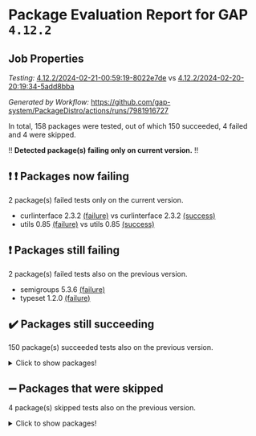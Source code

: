 # Package Evaluation Report for GAP `4.12.2`

## Job Properties

*Testing:* [4.12.2/2024-02-21-00:59:19-8022e7de](https://github.com/gap-system/PackageDistro/blob/data/reports/4.12.2/2024-02-21-00:59:19-8022e7de) vs [4.12.2/2024-02-20-20:19:34-5add8bba](https://github.com/gap-system/PackageDistro/blob/data/reports/4.12.2/2024-02-20-20:19:34-5add8bba)

*Generated by Workflow:* https://github.com/gap-system/PackageDistro/actions/runs/7981916727

In total, 158 packages were tested, out of which 150 succeeded, 4 failed and 4 were skipped.

:bangbang: **Detected package(s) failing only on current version.** :bangbang:

## :exclamation: :exclamation: Packages now failing

2 package(s) failed tests only on the current version.
- curlinterface 2.3.2 [(failure)](https://github.com/gap-system/PackageDistro/actions/runs/7981916727/job/21794901863) vs curlinterface 2.3.2 [(success)](https://github.com/gap-system/PackageDistro/actions/runs/7979266932/job/21786638299)
- utils 0.85 [(failure)](https://github.com/gap-system/PackageDistro/actions/runs/7981916727/job/21794936965) vs utils 0.85 [(success)](https://github.com/gap-system/PackageDistro/actions/runs/7979266932/job/21786682024)

## :exclamation: Packages still failing

2 package(s) failed tests also on the previous version.
- semigroups 5.3.6 [(failure)](https://github.com/gap-system/PackageDistro/actions/runs/7981916727/job/21794930554)
- typeset 1.2.0 [(failure)](https://github.com/gap-system/PackageDistro/actions/runs/7981916727/job/21794935950)

## :heavy_check_mark: Packages still succeeding

150 package(s) succeeded tests also on the previous version.
<details><summary>Click to show packages!</summary>

- 4ti2interface 2023.02-04 [(success)](https://github.com/gap-system/PackageDistro/actions/runs/7981916727/job/21794889803)
- ace 5.6.2 [(success)](https://github.com/gap-system/PackageDistro/actions/runs/7981916727/job/21794890024)
- aclib 1.3.2 [(success)](https://github.com/gap-system/PackageDistro/actions/runs/7981916727/job/21794890237)
- agt 0.3.1 [(success)](https://github.com/gap-system/PackageDistro/actions/runs/7981916727/job/21794890452)
- alnuth 3.2.1 [(success)](https://github.com/gap-system/PackageDistro/actions/runs/7981916727/job/21794890701)
- anupq 3.3.0 [(success)](https://github.com/gap-system/PackageDistro/actions/runs/7981916727/job/21794890925)
- atlasrep 2.1.8 [(success)](https://github.com/gap-system/PackageDistro/actions/runs/7981916727/job/21794891168)
- autodoc 2023.06.19 [(success)](https://github.com/gap-system/PackageDistro/actions/runs/7981916727/job/21794895894)
- automata 1.15 [(success)](https://github.com/gap-system/PackageDistro/actions/runs/7981916727/job/21794896345)
- automgrp 1.3.2 [(success)](https://github.com/gap-system/PackageDistro/actions/runs/7981916727/job/21794897303)
- autpgrp 1.11 [(success)](https://github.com/gap-system/PackageDistro/actions/runs/7981916727/job/21794897820)
- cap 2024.02-03 [(success)](https://github.com/gap-system/PackageDistro/actions/runs/7981916727/job/21794898082)
- caratinterface 2.3.6 [(success)](https://github.com/gap-system/PackageDistro/actions/runs/7981916727/job/21794898290)
- cddinterface 2022.11.01 [(success)](https://github.com/gap-system/PackageDistro/actions/runs/7981916727/job/21794898537)
- circle 1.6.6 [(success)](https://github.com/gap-system/PackageDistro/actions/runs/7981916727/job/21794898791)
- classicpres 1.22 [(success)](https://github.com/gap-system/PackageDistro/actions/runs/7981916727/job/21794898991)
- cohomolo 1.6.11 [(success)](https://github.com/gap-system/PackageDistro/actions/runs/7981916727/job/21794899211)
- congruence 1.2.5 [(success)](https://github.com/gap-system/PackageDistro/actions/runs/7981916727/job/21794899467)
- corelg 1.56 [(success)](https://github.com/gap-system/PackageDistro/actions/runs/7981916727/job/21794899777)
- crime 1.6 [(success)](https://github.com/gap-system/PackageDistro/actions/runs/7981916727/job/21794900031)
- crisp 1.4.6 [(success)](https://github.com/gap-system/PackageDistro/actions/runs/7981916727/job/21794900338)
- crypting 0.10.4 [(success)](https://github.com/gap-system/PackageDistro/actions/runs/7981916727/job/21794900568)
- cryst 4.1.27 [(success)](https://github.com/gap-system/PackageDistro/actions/runs/7981916727/job/21794900825)
- crystcat 1.1.10 [(success)](https://github.com/gap-system/PackageDistro/actions/runs/7981916727/job/21794901078)
- ctbllib 1.3.7 [(success)](https://github.com/gap-system/PackageDistro/actions/runs/7981916727/job/21794901320)
- cubefree 1.19 [(success)](https://github.com/gap-system/PackageDistro/actions/runs/7981916727/job/21794901556)
- cvec 2.8.1 [(success)](https://github.com/gap-system/PackageDistro/actions/runs/7981916727/job/21794902082)
- datastructures 0.3.0 [(success)](https://github.com/gap-system/PackageDistro/actions/runs/7981916727/job/21794902308)
- deepthought 1.0.6 [(success)](https://github.com/gap-system/PackageDistro/actions/runs/7981916727/job/21794902580)
- design 1.8 [(success)](https://github.com/gap-system/PackageDistro/actions/runs/7981916727/job/21794902792)
- difsets 2.3.1 [(success)](https://github.com/gap-system/PackageDistro/actions/runs/7981916727/job/21794903003)
- digraphs 1.7.1 [(success)](https://github.com/gap-system/PackageDistro/actions/runs/7981916727/job/21794903218)
- edim 1.3.7 [(success)](https://github.com/gap-system/PackageDistro/actions/runs/7981916727/job/21794903445)
- example 4.3.4 [(success)](https://github.com/gap-system/PackageDistro/actions/runs/7981916727/job/21794903645)
- examplesforhomalg 2023.10-01 [(success)](https://github.com/gap-system/PackageDistro/actions/runs/7981916727/job/21794903878)
- factint 1.6.3 [(success)](https://github.com/gap-system/PackageDistro/actions/runs/7981916727/job/21794904098)
- ferret 1.0.10 [(success)](https://github.com/gap-system/PackageDistro/actions/runs/7981916727/job/21794904291)
- fga 1.5.0 [(success)](https://github.com/gap-system/PackageDistro/actions/runs/7981916727/job/21794904494)
- fining 1.5.6 [(success)](https://github.com/gap-system/PackageDistro/actions/runs/7981916727/job/21794904720)
- float 1.0.4 [(success)](https://github.com/gap-system/PackageDistro/actions/runs/7981916727/job/21794904904)
- format 1.4.4 [(success)](https://github.com/gap-system/PackageDistro/actions/runs/7981916727/job/21794905098)
- forms 1.2.9 [(success)](https://github.com/gap-system/PackageDistro/actions/runs/7981916727/job/21794905311)
- fplsa 1.2.6 [(success)](https://github.com/gap-system/PackageDistro/actions/runs/7981916727/job/21794905512)
- fr 2.4.13 [(success)](https://github.com/gap-system/PackageDistro/actions/runs/7981916727/job/21794905729)
- francy 2.0.3 [(success)](https://github.com/gap-system/PackageDistro/actions/runs/7981916727/job/21794905924)
- fwtree 1.3 [(success)](https://github.com/gap-system/PackageDistro/actions/runs/7981916727/job/21794906135)
- gapdoc 1.6.6 [(success)](https://github.com/gap-system/PackageDistro/actions/runs/7981916727/job/21794906346)
- gauss 2023.02-04 [(success)](https://github.com/gap-system/PackageDistro/actions/runs/7981916727/job/21794906548)
- gaussforhomalg 2023.11-01 [(success)](https://github.com/gap-system/PackageDistro/actions/runs/7981916727/job/21794906765)
- gbnp 1.0.5 [(success)](https://github.com/gap-system/PackageDistro/actions/runs/7981916727/job/21794906951)
- generalizedmorphismsforcap 2024.01-01 [(success)](https://github.com/gap-system/PackageDistro/actions/runs/7981916727/job/21794907197)
- genss 1.6.8 [(success)](https://github.com/gap-system/PackageDistro/actions/runs/7981916727/job/21794907408)
- gradedmodules 2024.01-01 [(success)](https://github.com/gap-system/PackageDistro/actions/runs/7981916727/job/21794907711)
- gradedringforhomalg 2023.08-01 [(success)](https://github.com/gap-system/PackageDistro/actions/runs/7981916727/job/21794907977)
- grape 4.9.0 [(success)](https://github.com/gap-system/PackageDistro/actions/runs/7981916727/job/21794908215)
- groupoids 1.74 [(success)](https://github.com/gap-system/PackageDistro/actions/runs/7981916727/job/21794908455)
- grpconst 2.6.5 [(success)](https://github.com/gap-system/PackageDistro/actions/runs/7981916727/job/21794908689)
- guarana 0.96.3 [(success)](https://github.com/gap-system/PackageDistro/actions/runs/7981916727/job/21794908923)
- guava 3.18 [(success)](https://github.com/gap-system/PackageDistro/actions/runs/7981916727/job/21794909162)
- hap 1.62 [(success)](https://github.com/gap-system/PackageDistro/actions/runs/7981916727/job/21794909399)
- hapcryst 0.1.15 [(success)](https://github.com/gap-system/PackageDistro/actions/runs/7981916727/job/21794909606)
- hecke 1.5.3 [(success)](https://github.com/gap-system/PackageDistro/actions/runs/7981916727/job/21794909831)
- help 3.5 [(success)](https://github.com/gap-system/PackageDistro/actions/runs/7981916727/job/21794910097)
- homalg 2024.01-01 [(success)](https://github.com/gap-system/PackageDistro/actions/runs/7981916727/job/21794910310)
- homalgtocas 2023.11-01 [(success)](https://github.com/gap-system/PackageDistro/actions/runs/7981916727/job/21794910563)
- idrel 2.46 [(success)](https://github.com/gap-system/PackageDistro/actions/runs/7981916727/job/21794910798)
- images 1.3.2 [(success)](https://github.com/gap-system/PackageDistro/actions/runs/7981916727/job/21794911009)
- intpic 0.3.0 [(success)](https://github.com/gap-system/PackageDistro/actions/runs/7981916727/job/21794911261)
- io 4.8.2 [(success)](https://github.com/gap-system/PackageDistro/actions/runs/7981916727/job/21794911487)
- io_forhomalg 2023.02-04 [(success)](https://github.com/gap-system/PackageDistro/actions/runs/7981916727/job/21794911773)
- irredsol 1.4.4 [(success)](https://github.com/gap-system/PackageDistro/actions/runs/7981916727/job/21794912167)
- json 2.2.0 [(success)](https://github.com/gap-system/PackageDistro/actions/runs/7981916727/job/21794912485)
- jupyterkernel 1.5.0 [(success)](https://github.com/gap-system/PackageDistro/actions/runs/7981916727/job/21794912793)
- jupyterviz 1.5.6 [(success)](https://github.com/gap-system/PackageDistro/actions/runs/7981916727/job/21794913060)
- kan 1.37 [(success)](https://github.com/gap-system/PackageDistro/actions/runs/7981916727/job/21794913337)
- kbmag 1.5.11 [(success)](https://github.com/gap-system/PackageDistro/actions/runs/7981916727/job/21794913672)
- laguna 3.9.6 [(success)](https://github.com/gap-system/PackageDistro/actions/runs/7981916727/job/21794913981)
- liealgdb 2.2.1 [(success)](https://github.com/gap-system/PackageDistro/actions/runs/7981916727/job/21794914257)
- liepring 2.8 [(success)](https://github.com/gap-system/PackageDistro/actions/runs/7981916727/job/21794914610)
- liering 2.4.2 [(success)](https://github.com/gap-system/PackageDistro/actions/runs/7981916727/job/21794914842)
- linearalgebraforcap 2024.02-02 [(success)](https://github.com/gap-system/PackageDistro/actions/runs/7981916727/job/21794915057)
- localizeringforhomalg 2023.10-01 [(success)](https://github.com/gap-system/PackageDistro/actions/runs/7981916727/job/21794915265)
- loops 3.4.3 [(success)](https://github.com/gap-system/PackageDistro/actions/runs/7981916727/job/21794915460)
- lpres 1.0.3 [(success)](https://github.com/gap-system/PackageDistro/actions/runs/7981916727/job/21794915634)
- majoranaalgebras 1.5.1 [(success)](https://github.com/gap-system/PackageDistro/actions/runs/7981916727/job/21794915855)
- mapclass 1.4.6 [(success)](https://github.com/gap-system/PackageDistro/actions/runs/7981916727/job/21794916068)
- matgrp 0.70 [(success)](https://github.com/gap-system/PackageDistro/actions/runs/7981916727/job/21794916285)
- matricesforhomalg 2024.02-01 [(success)](https://github.com/gap-system/PackageDistro/actions/runs/7981916727/job/21794916481)
- modisom 2.5.4 [(success)](https://github.com/gap-system/PackageDistro/actions/runs/7981916727/job/21794916715)
- modulepresentationsforcap 2024.01-04 [(success)](https://github.com/gap-system/PackageDistro/actions/runs/7981916727/job/21794916928)
- modules 2024.01-01 [(success)](https://github.com/gap-system/PackageDistro/actions/runs/7981916727/job/21794917121)
- monoidalcategories 2024.02-03 [(success)](https://github.com/gap-system/PackageDistro/actions/runs/7981916727/job/21794917311)
- nconvex 2022.09-01 [(success)](https://github.com/gap-system/PackageDistro/actions/runs/7981916727/job/21794917511)
- nilmat 1.4.2 [(success)](https://github.com/gap-system/PackageDistro/actions/runs/7981916727/job/21794917747)
- nock 1.5 [(success)](https://github.com/gap-system/PackageDistro/actions/runs/7981916727/job/21794918037)
- normalizinterface 1.3.6 [(success)](https://github.com/gap-system/PackageDistro/actions/runs/7981916727/job/21794918248)
- nq 2.5.11 [(success)](https://github.com/gap-system/PackageDistro/actions/runs/7981916727/job/21794918492)
- numericalsgps 1.3.1 [(success)](https://github.com/gap-system/PackageDistro/actions/runs/7981916727/job/21794918869)
- openmath 11.5.3 [(success)](https://github.com/gap-system/PackageDistro/actions/runs/7981916727/job/21794919398)
- orb 4.9.0 [(success)](https://github.com/gap-system/PackageDistro/actions/runs/7981916727/job/21794920008)
- packagemanager 1.4.3 [(success)](https://github.com/gap-system/PackageDistro/actions/runs/7981916727/job/21794920278)
- patternclass 2.4.3 [(success)](https://github.com/gap-system/PackageDistro/actions/runs/7981916727/job/21794920722)
- permut 2.0.5 [(success)](https://github.com/gap-system/PackageDistro/actions/runs/7981916727/job/21794921194)
- polenta 1.3.10 [(success)](https://github.com/gap-system/PackageDistro/actions/runs/7981916727/job/21794921492)
- polymaking 0.8.7 [(success)](https://github.com/gap-system/PackageDistro/actions/runs/7981916727/job/21794921742)
- primgrp 3.4.4 [(success)](https://github.com/gap-system/PackageDistro/actions/runs/7981916727/job/21794925269)
- profiling 2.5.4 [(success)](https://github.com/gap-system/PackageDistro/actions/runs/7981916727/job/21794926515)
- qdistrnd 0.9.3 [(success)](https://github.com/gap-system/PackageDistro/actions/runs/7981916727/job/21794926817)
- qpa 1.35 [(success)](https://github.com/gap-system/PackageDistro/actions/runs/7981916727/job/21794927137)
- quagroup 1.8.4 [(success)](https://github.com/gap-system/PackageDistro/actions/runs/7981916727/job/21794927536)
- radiroot 2.9 [(success)](https://github.com/gap-system/PackageDistro/actions/runs/7981916727/job/21794927760)
- rcwa 4.7.1 [(success)](https://github.com/gap-system/PackageDistro/actions/runs/7981916727/job/21794928040)
- rds 1.8 [(success)](https://github.com/gap-system/PackageDistro/actions/runs/7981916727/job/21794928296)
- recog 1.4.2 [(success)](https://github.com/gap-system/PackageDistro/actions/runs/7981916727/job/21794928528)
- repndecomp 1.3.0 [(success)](https://github.com/gap-system/PackageDistro/actions/runs/7981916727/job/21794928848)
- repsn 3.1.2 [(success)](https://github.com/gap-system/PackageDistro/actions/runs/7981916727/job/21794929201)
- resclasses 4.7.3 [(success)](https://github.com/gap-system/PackageDistro/actions/runs/7981916727/job/21794929467)
- ringsforhomalg 2023.11-02 [(success)](https://github.com/gap-system/PackageDistro/actions/runs/7981916727/job/21794929694)
- sco 2023.08-01 [(success)](https://github.com/gap-system/PackageDistro/actions/runs/7981916727/job/21794929981)
- scscp 2.4.2 [(success)](https://github.com/gap-system/PackageDistro/actions/runs/7981916727/job/21794930280)
- sglppow 2.3 [(success)](https://github.com/gap-system/PackageDistro/actions/runs/7981916727/job/21794930789)
- sgpviz 0.999.5 [(success)](https://github.com/gap-system/PackageDistro/actions/runs/7981916727/job/21794931072)
- simpcomp 2.1.14 [(success)](https://github.com/gap-system/PackageDistro/actions/runs/7981916727/job/21794931333)
- singular 2023.02.09 [(success)](https://github.com/gap-system/PackageDistro/actions/runs/7981916727/job/21794931528)
- sl2reps 1.1 [(success)](https://github.com/gap-system/PackageDistro/actions/runs/7981916727/job/21794931774)
- sla 1.5.3 [(success)](https://github.com/gap-system/PackageDistro/actions/runs/7981916727/job/21794931990)
- smallgrp 1.5.3 [(success)](https://github.com/gap-system/PackageDistro/actions/runs/7981916727/job/21794932235)
- smallsemi 0.6.13 [(success)](https://github.com/gap-system/PackageDistro/actions/runs/7981916727/job/21794932488)
- sonata 2.9.6 [(success)](https://github.com/gap-system/PackageDistro/actions/runs/7981916727/job/21794932688)
- sophus 1.27 [(success)](https://github.com/gap-system/PackageDistro/actions/runs/7981916727/job/21794932896)
- sotgrps 1.2 [(success)](https://github.com/gap-system/PackageDistro/actions/runs/7981916727/job/21794933176)
- spinsym 1.5.2 [(success)](https://github.com/gap-system/PackageDistro/actions/runs/7981916727/job/21794933474)
- standardff 1.0 [(success)](https://github.com/gap-system/PackageDistro/actions/runs/7981916727/job/21794933764)
- symbcompcc 1.3.2 [(success)](https://github.com/gap-system/PackageDistro/actions/runs/7981916727/job/21794934071)
- thelma 1.3 [(success)](https://github.com/gap-system/PackageDistro/actions/runs/7981916727/job/21794934390)
- tomlib 1.2.11 [(success)](https://github.com/gap-system/PackageDistro/actions/runs/7981916727/job/21794934664)
- toolsforhomalg 2023.11-01 [(success)](https://github.com/gap-system/PackageDistro/actions/runs/7981916727/job/21794934920)
- toric 1.9.5 [(success)](https://github.com/gap-system/PackageDistro/actions/runs/7981916727/job/21794935158)
- toricvarieties 2022.07.13 [(success)](https://github.com/gap-system/PackageDistro/actions/runs/7981916727/job/21794935436)
- transgrp 3.6.5 [(success)](https://github.com/gap-system/PackageDistro/actions/runs/7981916727/job/21794935713)
- ugaly 4.1.3 [(success)](https://github.com/gap-system/PackageDistro/actions/runs/7981916727/job/21794936228)
- unipot 1.5 [(success)](https://github.com/gap-system/PackageDistro/actions/runs/7981916727/job/21794936473)
- unitlib 4.2.0 [(success)](https://github.com/gap-system/PackageDistro/actions/runs/7981916727/job/21794936716)
- uuid 0.7 [(success)](https://github.com/gap-system/PackageDistro/actions/runs/7981916727/job/21794937235)
- walrus 0.9991 [(success)](https://github.com/gap-system/PackageDistro/actions/runs/7981916727/job/21794937493)
- wedderga 4.10.5 [(success)](https://github.com/gap-system/PackageDistro/actions/runs/7981916727/job/21794937706)
- xmod 2.92 [(success)](https://github.com/gap-system/PackageDistro/actions/runs/7981916727/job/21794937974)
- xmodalg 1.23 [(success)](https://github.com/gap-system/PackageDistro/actions/runs/7981916727/job/21794938224)
- yangbaxter 0.10.3 [(success)](https://github.com/gap-system/PackageDistro/actions/runs/7981916727/job/21794938455)
- zeromqinterface 0.14 [(success)](https://github.com/gap-system/PackageDistro/actions/runs/7981916727/job/21794938698)
</details>

## :heavy_minus_sign: Packages that were skipped

4 package(s) skipped tests also on the previous version.
<details><summary>Click to show packages!</summary>

- browse 1.8.21 [(skipped)](https://github.com/gap-system/PackageDistro/actions/runs/7981916727/job/21794509246)
- itc 1.5.1 [(skipped)](https://github.com/gap-system/PackageDistro/actions/runs/7981916727/job/21794509246)
- polycyclic 2.16 [(skipped)](https://github.com/gap-system/PackageDistro/actions/runs/7981916727/job/21794509246)
- xgap 4.32 [(skipped)](https://github.com/gap-system/PackageDistro/actions/runs/7981916727/job/21794509246)
</details>

